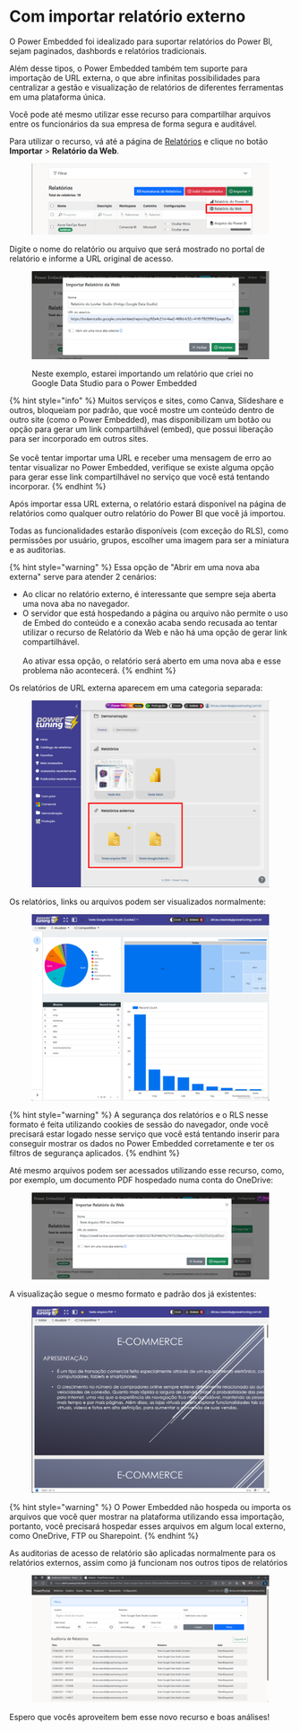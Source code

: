 # Com importar relatório externo

O Power Embedded foi idealizado para suportar relatórios do Power BI, sejam paginados, dashbords e relatórios tradicionais.

Além desse tipos, o Power Embedded também tem suporte para importação de URL externa, o que abre infinitas possibilidades para centralizar a gestão e visualização de relatórios de diferentes ferramentas em uma plataforma única.

Você pode até mesmo utilizar esse recurso para compartilhar arquivos entre os funcionários da sua empresa de forma segura e auditável.

Para utilizar o recurso, vá até a página de [Relatórios](https://admin.powerembedded.com.br/Reports) e clique no botão **Importar** > **Relatório da Web**.

<figure><img src="../../../.gitbook/assets/image.png" alt=""><figcaption></figcaption></figure>



Digite o nome do relatório ou arquivo que será mostrado no portal de relatório e informe a URL original de acesso.

<figure><img src="../../../.gitbook/assets/image (1).png" alt=""><figcaption><p>Neste exemplo, estarei importando um relatório que criei no Google Data Studio para o Power Embedded</p></figcaption></figure>

{% hint style="info" %}
Muitos serviços e sites, como Canva, Slideshare e outros, bloqueiam por padrão, que você mostre um conteúdo dentro de outro site (como o Power Embedded), mas disponibilizam um botão ou opção para gerar um link compartilhável (embed), que possui liberação para ser incorporado em outros sites.\
\
Se você tentar importar uma URL e receber uma mensagem de erro ao tentar visualizar no Power Embedded, verifique se existe alguma opção para gerar esse link compartilhável no serviço que você está tentando incorporar.
{% endhint %}



Após importar essa URL externa, o relatório estará disponível na página de relatórios como qualquer outro relatório do Power BI que você já importou.

Todas as funcionalidades estarão disponíveis (com exceção do RLS), como permissões por usuário, grupos, escolher uma imagem para ser a miniatura e as auditorias.

{% hint style="warning" %}
Essa opção de "Abrir em uma nova aba externa" serve para atender 2 cenários:

* Ao clicar no relatório externo, é interessante que sempre seja aberta uma nova aba no navegador.
* O servidor que está hospedando a página ou arquivo não permite o uso de Embed do conteúdo e a conexão acaba sendo recusada ao tentar utilizar o recurso de Relatório da Web e não há uma opção de gerar link compartilhável.\
  \
  Ao ativar essa opção, o relatório será aberto em uma nova aba e esse problema não acontecerá.
{% endhint %}



Os relatórios de URL externa aparecem em uma categoria separada:

<figure><img src="../../../.gitbook/assets/image (2).png" alt=""><figcaption></figcaption></figure>



Os relatórios, links ou arquivos podem ser visualizados normalmente:

<figure><img src="../../../.gitbook/assets/image (3).png" alt=""><figcaption></figcaption></figure>

{% hint style="warning" %}
A segurança dos relatórios e o RLS nesse formato é feita utilizando cookies de sessão do navegador, onde você precisará estar logado nesse serviço que você está tentando inserir para conseguir mostrar os dados no Power Embedded corretamente e ter os filtros de segurança aplicados.
{% endhint %}



Até mesmo arquivos podem ser acessados utilizando esse recurso, como, por exemplo, um documento PDF hospedado numa conta do OneDrive:

<figure><img src="../../../.gitbook/assets/image (4).png" alt=""><figcaption></figcaption></figure>



A visualização segue o mesmo formato e padrão dos já existentes:

<figure><img src="../../../.gitbook/assets/image (5).png" alt=""><figcaption></figcaption></figure>

{% hint style="warning" %}
O Power Embedded não hospeda ou importa os arquivos que você quer mostrar na plataforma utilizando essa importação, portanto, você precisará hospedar esses arquivos em algum local externo, como OneDrive, FTP ou Sharepoint.
{% endhint %}



As auditorias de acesso de relatório são aplicadas normalmente para os relatórios externos, assim como já funcionam nos outros tipos de relatórios

<figure><img src="../../../.gitbook/assets/image (6).png" alt=""><figcaption></figcaption></figure>

Espero que vocês aproveitem bem esse novo recurso e boas análises!
